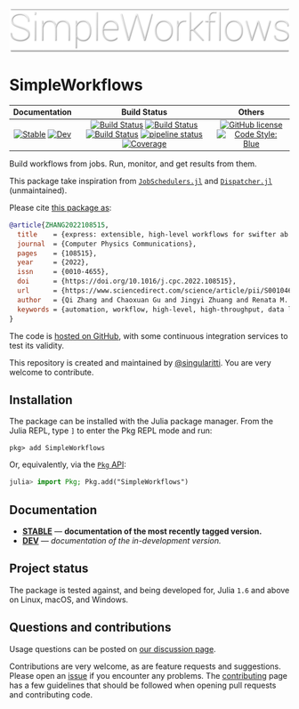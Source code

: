 ![logo](https://raw.githubusercontent.com/MineralsCloud/SimpleWorkflows.jl/master/docs/src/assets/logo.png)

# SimpleWorkflows

|                                 **Documentation**                                  |                                                                                                 **Build Status**                                                                                                 |                                        **Others**                                         |
| :--------------------------------------------------------------------------------: | :--------------------------------------------------------------------------------------------------------------------------------------------------------------------------------------------------------------: | :---------------------------------------------------------------------------------------: |
| [![Stable][docs-stable-img]][docs-stable-url] [![Dev][docs-dev-img]][docs-dev-url] | [![Build Status][gha-img]][gha-url] [![Build Status][appveyor-img]][appveyor-url] [![Build Status][cirrus-img]][cirrus-url] [![pipeline status][gitlab-img]][gitlab-url] [![Coverage][codecov-img]][codecov-url] | [![GitHub license][license-img]][license-url] [![Code Style: Blue][style-img]][style-url] |

[docs-stable-img]: https://img.shields.io/badge/docs-stable-blue.svg
[docs-stable-url]: https://MineralsCloud.github.io/SimpleWorkflows.jl/stable
[docs-dev-img]: https://img.shields.io/badge/docs-dev-blue.svg
[docs-dev-url]: https://MineralsCloud.github.io/SimpleWorkflows.jl/dev
[gha-img]: https://github.com/MineralsCloud/SimpleWorkflows.jl/workflows/CI/badge.svg
[gha-url]: https://github.com/MineralsCloud/SimpleWorkflows.jl/actions
[appveyor-img]: https://ci.appveyor.com/api/projects/status/github/MineralsCloud/SimpleWorkflows.jl?svg=true
[appveyor-url]: https://ci.appveyor.com/project/singularitti/SimpleWorkflows-jl
[cirrus-img]: https://api.cirrus-ci.com/github/MineralsCloud/SimpleWorkflows.jl.svg
[cirrus-url]: https://cirrus-ci.com/github/MineralsCloud/SimpleWorkflows.jl
[gitlab-img]: https://gitlab.com/singularitti/SimpleWorkflows.jl/badges/master/pipeline.svg
[gitlab-url]: https://gitlab.com/singularitti/SimpleWorkflows.jl/-/pipelines
[codecov-img]: https://codecov.io/gh/MineralsCloud/SimpleWorkflows.jl/branch/master/graph/badge.svg
[codecov-url]: https://codecov.io/gh/MineralsCloud/SimpleWorkflows.jl
[license-img]: https://img.shields.io/github/license/MineralsCloud/SimpleWorkflows.jl
[license-url]: https://github.com/MineralsCloud/SimpleWorkflows.jl/blob/master/LICENSE
[style-img]: https://img.shields.io/badge/code%20style-blue-4495d1.svg
[style-url]: https://github.com/invenia/BlueStyle

Build workflows from jobs. Run, monitor, and get results from them.

This package take inspiration from
[`JobSchedulers.jl`](https://github.com/cihga39871/JobSchedulers.jl) and
[`Dispatcher.jl`](https://github.com/invenia/Dispatcher.jl) (unmaintained).

Please cite [this package as](https://doi.org/10.1016/j.cpc.2022.108515):

```bibtex
@article{ZHANG2022108515,
  title    = {express: extensible, high-level workflows for swifter ab initio materials modeling},
  journal  = {Computer Physics Communications},
  pages    = {108515},
  year     = {2022},
  issn     = {0010-4655},
  doi      = {https://doi.org/10.1016/j.cpc.2022.108515},
  url      = {https://www.sciencedirect.com/science/article/pii/S001046552200234X},
  author   = {Qi Zhang and Chaoxuan Gu and Jingyi Zhuang and Renata M. Wentzcovitch},
  keywords = {automation, workflow, high-level, high-throughput, data lineage}
}
```

The code is [hosted on GitHub](https://github.com/MineralsCloud/SimpleWorkflows.jl),
with some continuous integration services to test its validity.

This repository is created and maintained by [@singularitti](https://github.com/singularitti).
You are very welcome to contribute.

## Installation

The package can be installed with the Julia package manager.
From the Julia REPL, type `]` to enter the Pkg REPL mode and run:

```
pkg> add SimpleWorkflows
```

Or, equivalently, via the [`Pkg` API](https://pkgdocs.julialang.org/v1/getting-started/):

```julia
julia> import Pkg; Pkg.add("SimpleWorkflows")
```

## Documentation

- [**STABLE**][docs-stable-url] — **documentation of the most recently tagged version.**
- [**DEV**][docs-dev-url] — _documentation of the in-development version._

## Project status

The package is tested against, and being developed for, Julia `1.6` and above on Linux,
macOS, and Windows.

## Questions and contributions

Usage questions can be posted on [our discussion page][discussions-url].

Contributions are very welcome, as are feature requests and suggestions. Please open an
[issue][issues-url] if you encounter any problems. The [contributing](@ref) page has
a few guidelines that should be followed when opening pull requests and contributing code.

[discussions-url]: https://github.com/MineralsCloud/SimpleWorkflows.jl/discussions
[issues-url]: https://github.com/MineralsCloud/SimpleWorkflows.jl/issues
[contrib-url]: https://github.com/MineralsCloud/SimpleWorkflows.jl/discussions
